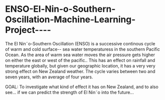 # ENSO-El-Nin-o-Southern-Oscillation-Machine-Learning-Project----
The El Nin˜o-Southern Oscillation (ENSO) is a successive continous cycle of warm and cold surface-- sea water temperaturess in the southern Paciﬁc Ocean. As the area of warm sea water moves the air pressure gets higher on either the east or west of the paciﬁc.. This has an eﬀect on rainfall and temperature globally, but given our geographic location, it has a very very strong eﬀect on New Zealand weather. The cycle varies between two and seven years, with an average of four years.

GOAL: To investigate what kind of eﬀect it has on New Zealand, and to also see... if we can predict the strength of El Nin˜o into the future...
